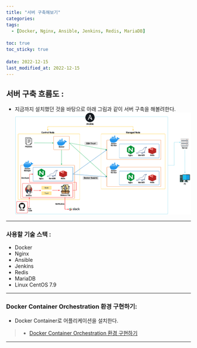 ```yaml
---
title: "서버 구축해보기"
categories:
tags:
  - [Docker, Nginx, Ansible, Jenkins, Redis, MariaDB]

toc: true
toc_sticky: true

date: 2022-12-15
last_modified_at: 2022-12-15
---
```


## 서버 구축 흐름도 :
- 지금까지 설치했던 것을 바탕으로 아래 그림과 같이 서버 구축을 해볼려한다.
[![Screenshot](../assets/images/Project/%EC%84%9C%EB%B2%84%20%ED%9D%90%EB%A6%84%EB%8F%84.PNG)](../assets/images/Project/%EC%84%9C%EB%B2%84%20%ED%9D%90%EB%A6%84%EB%8F%84.PNG)

* * *

### 사용할 기술 스택 :
- Docker
- Nginx
- Ansible
- Jenkins
- Redis
- MariaDB
- Linux CentOS 7.9

* * *

### Docker Container Orchestration 환경 구현하기:
- Docker Container로 어플리케이션을 설치한다.
> * [Docker Container Orchestration 환경 구현하기](https://hwangyoonjae.github.io/Docker-Container-Orchestration-%ED%99%98%EA%B2%BD-%EA%B5%AC%ED%98%84%ED%95%98%EA%B8%B0/ "Docker Container Orchestration 환경 구현하기")

* * *
